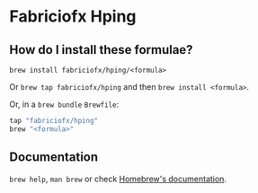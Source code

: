 # Fabriciofx Hping

## How do I install these formulae?

`brew install fabriciofx/hping/<formula>`

Or `brew tap fabriciofx/hping` and then `brew install <formula>`.

Or, in a `brew bundle` `Brewfile`:

```ruby
tap "fabriciofx/hping"
brew "<formula>"
```

## Documentation

`brew help`, `man brew` or check [Homebrew's documentation](https://docs.brew.sh).
